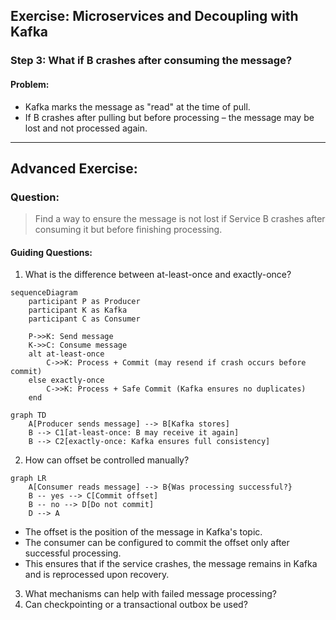 ## Exercise: Microservices and Decoupling with Kafka

### Step 3: What if B crashes after consuming the message?

#### Problem:

* Kafka marks the message as "read" at the time of pull.
* If B crashes after pulling but before processing – the message may be lost and not processed again.

---

## Advanced Exercise:

### Question:

> Find a way to ensure the message is not lost if Service B crashes after consuming it but before finishing processing.

#### Guiding Questions:

1. What is the difference between at-least-once and exactly-once?

```mermaid
sequenceDiagram
    participant P as Producer
    participant K as Kafka
    participant C as Consumer

    P->>K: Send message
    K->>C: Consume message
    alt at-least-once
        C->>K: Process + Commit (may resend if crash occurs before commit)
    else exactly-once
        C->>K: Process + Safe Commit (Kafka ensures no duplicates)
    end
```

```mermaid
graph TD
    A[Producer sends message] --> B[Kafka stores]
    B --> C1[at-least-once: B may receive it again]
    B --> C2[exactly-once: Kafka ensures full consistency]
```

2. How can offset be controlled manually?

```mermaid
graph LR
    A[Consumer reads message] --> B{Was processing successful?}
    B -- yes --> C[Commit offset]
    B -- no --> D[Do not commit]
    D --> A
```

* The offset is the position of the message in Kafka's topic.
* The consumer can be configured to commit the offset only after successful processing.
* This ensures that if the service crashes, the message remains in Kafka and is reprocessed upon recovery.

3. What mechanisms can help with failed message processing?
4. Can checkpointing or a transactional outbox be used?

